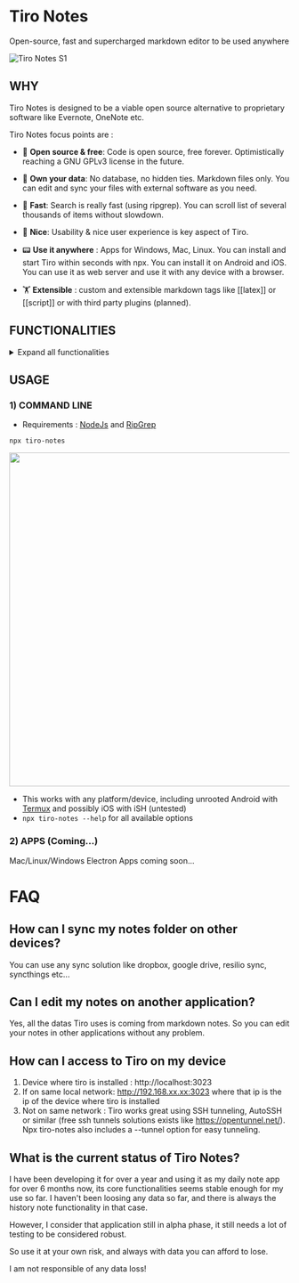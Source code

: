 # Tiro Notes

Open-source, fast and supercharged markdown editor to be used anywhere

![Tiro Notes S1](https://user-images.githubusercontent.com/2981891/159969275-57e1e0a1-9b77-4e7d-b814-9367ce5830ad.jpg)

## WHY

Tiro Notes is designed to be a viable open source alternative to proprietary software like Evernote, OneNote etc. 

Tiro Notes focus points are : 

- 👼 **Open source & free**: Code is open source, free forever. Optimistically reaching a GNU GPLv3 license in the future.
- 👑 **Own your data**: No database, no hidden ties. Markdown files only. You can edit and sync your files with external software as you need.


- 🚅 **Fast**: Search is really fast (using ripgrep). You can scroll list of several thousands of items without slowdown.
- 💅 **Nice**: Usability & nice user experience is key aspect of Tiro.


- 📟 **Use it anywhere** : Apps for Windows, Mac, Linux. You can install and start Tiro within seconds with npx. You can install it on Android and iOS. You can use it as web server and use it with any device with a browser.
- 🏋 **Extensible** : custom and extensible markdown tags like [[latex]] or [[script]] or with third party plugins (planned).

## FUNCTIONALITIES
<details>
  <summary>Expand all functionalities</summary>
  
  
**Note Edition**
- 🖊️ Mardown notes edition
- 🌄 Drag and Drop images & files upload (stored in a relative .resources folder)
- 🔗 Notes linking
- 🔑 End to end (E2E) note encryption (RSA 2048)
- 🏛 Note changes history
- 📄 Export to PDF
- 🏋 Embed videos and other web content (with iframe)
- 🏋 create javascript applications within your note with [[script]] 
- 💱 display math formulas with [[latex]] 
- (🔧) 💬 Text to Speech (beta)
- (🔧) 🧬 display UML and other diagrams with [[diagram]] (planned...)
- (🔧) 📡 Server Collaborative edition (planned...)

**Search**
- 🔍 Fast search (~2s for 30k notes)
- 🔬 Search filters (intitle: etc...)

**Folders Tree & Notes List**
- 🗂️ Folders management (create/rename/move/delete)
- 🏎️ Fast Notes List (can display 10k files without slowdown)
- 🧮 Notes List sorting (date creation/date modification/name)
- 👁️ Note preview in Notes List (with image and text)
- 📤 Last notes edited
- 🌄 Images list view

**Security**
- 🔒 Application login (user/password)
- 🔒 HTTPS support (with self signed certificate)

**Platforms**
- 💻 Windows/Mac/Linux applications
- 🥷 10 seconds install & start with command line NPX 
- 📱 Install on Android with Termux and NPX
- ☁️ Use it as a local application, as a local or cloud server.
- 📟 Use it on any device with a browser (Mobile, tablet and Desktop interface)
- (🔧)📱 Install on iOS with iSH and NPX (to be tested...)
</details>

## USAGE
### 1) COMMAND LINE
- Requirements : [NodeJs](https://nodejs.org/en/download/) and [RipGrep](https://github.com/BurntSushi/ripgrep)

```
npx tiro-notes
```

<img src="https://user-images.githubusercontent.com/2981891/159723396-b5e81dcd-a4aa-4581-9b7f-e3b62bcdef65.gif" width="600"/>

- This works with any platform/device, including unrooted Android with [Termux](https://termux.com) and possibly iOS with iSH (untested)
- ```npx tiro-notes --help``` for all available options

### 2) APPS (Coming...)
Mac/Linux/Windows Electron Apps coming soon...

# FAQ

## How can I sync my notes folder on other devices?
You can use any sync solution like dropbox, google drive, resilio sync, syncthings etc...

## Can I edit my notes on another application?
Yes, all the datas Tiro uses is coming from markdown notes. So you can edit your notes in other applications without any problem.

## How can I access to Tiro on my device
1) Device where tiro is installed : http://localhost:3023
2) If on same local network: http://192.168.xx.xx:3023 where that ip is the ip of the device where tiro is installed
3) Not on same network : Tiro works great using SSH tunneling, AutoSSH or similar (free ssh tunnels solutions exists like https://opentunnel.net/). Npx tiro-notes also includes a --tunnel option for easy tunneling.

## What is the current status of Tiro Notes? 
I have been developing it for over a year and using it as my daily note app for over 6 months now, its core functionalities seems stable enough for my use so far.
I haven't been loosing any data so far, and there is always the history note functionality in that case.

However, I consider that application still in alpha phase, it still needs a lot of testing to be considered robust.

So use it at your own risk, and always with data you can afford to lose.

I am not responsible of any data loss!
